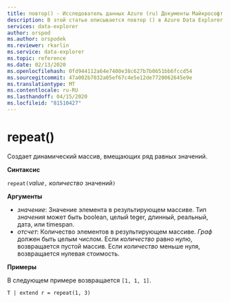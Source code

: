 ```yaml
---
title: повтор() - Исследователь данных Azure (ru) Документы Майкрософт
description: В этой статье описывается повтор () в Azure Data Explorer.
services: data-explorer
author: orspod
ms.author: orspodek
ms.reviewer: rkarlin
ms.service: data-explorer
ms.topic: reference
ms.date: 02/13/2020
ms.openlocfilehash: 0fd944112a64e7400e38c627b7b0651bb6fccd54
ms.sourcegitcommit: 47a002b7032a05ef67c4e5e12de7720062645e9e
ms.translationtype: MT
ms.contentlocale: ru-RU
ms.lasthandoff: 04/15/2020
ms.locfileid: "81510427"
---
```

# <a name="repeat"></a>repeat()

Создает динамический массив, вмещающих ряд равных значений.

**Синтаксис**

`repeat(`*value*`,` *количество* значений`)` 

**Аргументы**

* *значение*: Значение элемента в результирующем массиве. Тип *значения* может быть boolean, целый teger, длинный, реальный, дата, или timespan.   
* *отсчет*: Количество элементов в результирующем массиве. *Граф* должен быть целым числом.
Если *количество* равно нулю, возвращается пустой массив.
Если *количество* меньше нуля, возвращается нулевая стоимость. 

**Примеры**

В следующем примере возвращается `[1, 1, 1]`.

```kusto
T | extend r = repeat(1, 3)
```